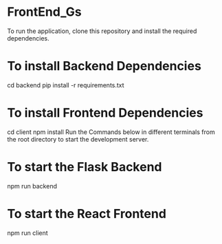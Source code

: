 # FrontEnd_Gs

To run the application, clone this repository and install the required dependencies.

# To install Backend Dependencies
cd backend
pip install -r requirements.txt

# To install Frontend Dependencies
cd client
npm install
Run the Commands below in different terminals from the root directory to start the development server.

# To start the Flask Backend
npm run backend

# To start the React Frontend
npm run client

